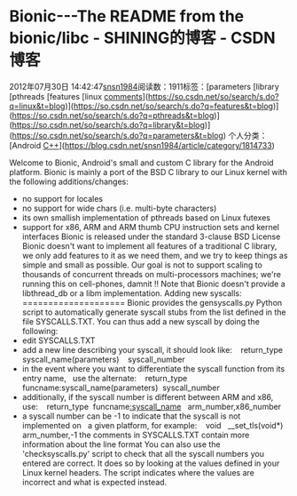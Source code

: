 # Bionic---The README from the bionic/libc - SHINING的博客 - CSDN博客
2012年07月30日 14:42:47[snsn1984](https://me.csdn.net/snsn1984)阅读数：1911标签：[parameters																[library																[pthreads																[features																[linux																[comments](https://so.csdn.net/so/search/s.do?q=comments&t=blog)](https://so.csdn.net/so/search/s.do?q=linux&t=blog)](https://so.csdn.net/so/search/s.do?q=features&t=blog)](https://so.csdn.net/so/search/s.do?q=pthreads&t=blog)](https://so.csdn.net/so/search/s.do?q=library&t=blog)](https://so.csdn.net/so/search/s.do?q=parameters&t=blog)
个人分类：[Android																[C++](https://blog.csdn.net/snsn1984/article/category/488621)](https://blog.csdn.net/snsn1984/article/category/1814733)
                
Welcome to Bionic, Android's small and custom C library for the Android
platform.
Bionic is mainly a port of the BSD C library to our Linux kernel with the
following additions/changes:
- no support for locales
- no support for wide chars (i.e. multi-byte characters)
- its own smallish implementation of pthreads based on Linux futexes
- support for x86, ARM and ARM thumb CPU instruction sets and kernel interfaces
Bionic is released under the standard 3-clause BSD License
Bionic doesn't want to implement all features of a traditional C library, we only
add features to it as we need them, and we try to keep things as simple and small
as possible. Our goal is not to support scaling to thousands of concurrent threads
on multi-processors machines; we're running this on cell-phones, damnit !!
Note that Bionic doesn't provide a libthread_db or a libm implementation.
Adding new syscalls:
====================
Bionic provides the gensyscalls.py Python script to automatically generate syscall
stubs from the list defined in the file SYSCALLS.TXT. You can thus add a new syscall
by doing the following:
- edit SYSCALLS.TXT
- add a new line describing your syscall, it should look like:
   return_type  syscall_name(parameters)    syscall_number
- in the event where you want to differentiate the syscall function from its entry name,
  use the alternate:
   return_type  funcname:syscall_name(parameters)  syscall_number
- additionally, if the syscall number is different between ARM and x86, use:
   return_type  funcname[:syscall_name](parameters)   arm_number,x86_number
- a syscall number can be -1 to indicate that the syscall is not implemented on
  a given platform, for example:
   void   __set_tls(void*)   arm_number,-1
the comments in SYSCALLS.TXT contain more information about the line format
You can also use the 'checksyscalls.py' script to check that all the syscall
numbers you entered are correct. It does so by looking at the values defined in
your Linux kernel headers. The script indicates where the values are incorrect
and what is expected instead.
